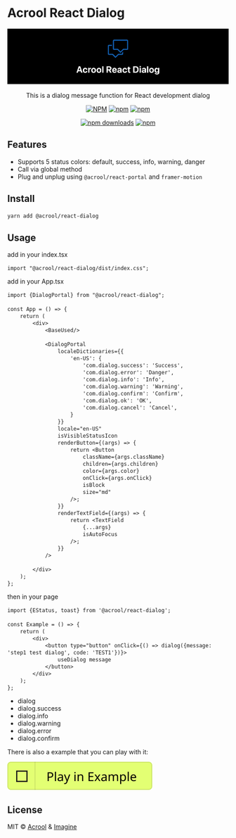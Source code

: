 # Acrool React Dialog

<a href="https://acrool-react-dialog.pages.dev/" title="Acrool React Dialog - This is a dialog message function for React development dialog">
    <img src="https://raw.githubusercontent.com/acrool/acrool-react-dialog/main/example/public/og.webp" alt="Acrool React Dialog Logo"/>
</a>

<p align="center">
    This is a dialog message function for React development dialog
</p>

<div align="center">

[![NPM](https://img.shields.io/npm/v/@acrool/react-dialog.svg?style=for-the-badge)](https://www.npmjs.com/package/@acrool/react-dialog)
[![npm](https://img.shields.io/bundlejs/size/@acrool/react-dialog?style=for-the-badge)](https://github.com/acrool/@acrool/react-dialog/blob/main/LICENSE)
[![npm](https://img.shields.io/npm/l/@acrool/react-dialog?style=for-the-badge)](https://github.com/acrool/react-dialog/blob/main/LICENSE)

[![npm downloads](https://img.shields.io/npm/dm/@acrool/react-dialog.svg?style=for-the-badge)](https://www.npmjs.com/package/@acrool/react-dialog)
[![npm](https://img.shields.io/npm/dt/@acrool/react-dialog.svg?style=for-the-badge)](https://www.npmjs.com/package/@acrool/react-dialog)

</div>




## Features

- Supports 5 status colors: default, success, info, warning, danger
- Call via global method
- Plug and unplug using `@acrool/react-portal` and `framer-motion`

## Install

```bash
yarn add @acrool/react-dialog
```

## Usage

add in your index.tsx
```tst
import "@acrool/react-dialog/dist/index.css";
```

add in your App.tsx

```tsx
import {DialogPortal} from "@acrool/react-dialog";

const App = () => {
    return (
        <div>
            <BaseUsed/>

            <DialogPortal
                localeDictionaries={{
                    'en-US': {
                        'com.dialog.success': 'Success',
                        'com.dialog.error': 'Danger',
                        'com.dialog.info': 'Info',
                        'com.dialog.warning': 'Warning',
                        'com.dialog.confirm': 'Confirm',
                        'com.dialog.ok': 'OK',
                        'com.dialog.cancel': 'Cancel',
                    }
                }}
                locale="en-US"
                isVisibleStatusIcon
                renderButton={(args) => {
                    return <Button
                        className={args.className}
                        children={args.children}
                        color={args.color}
                        onClick={args.onClick}
                        isBlock
                        size="md"
                    />;
                }}
                renderTextField={(args) => {
                    return <TextField
                        {...args}
                        isAutoFocus
                    />;
                }}
            />
            
        </div>
    );
};
```

then in your page
```tsx
import {EStatus, toast} from '@acrool/react-dialog';

const Example = () => {
    return (
        <div>
            <button type="button" onClick={() => dialog({message: 'step1 test dialog', code: 'TEST1'})}>
                useDialog message
            </button>
        </div>
    );
};
```

- dialog
- dialog.success
- dialog.info
- dialog.warning
- dialog.error
- dialog.confirm


There is also a example that you can play with it:

[![Play react-editext-example](https://raw.githubusercontent.com/acrool/acrool-react-dialog/main/play-in-example-button.svg)](https://acrool-react-dialog.pages.dev)


## License

MIT © [Acrool](https://github.com/acrool) & [Imagine](https://github.com/imagine10255)
